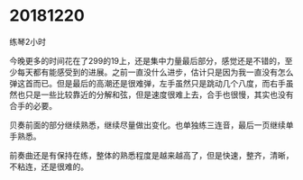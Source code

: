 # 20181220

练琴2小时

今晚更多的时间花在了299的19上，还是集中力量最后部分，感觉还是不错的，至少每天都有能感受到的进展。之前一直没什么进步，估计只是因为我一直没有怎么弹这首而已。但是最后的高潮还是很难弹，左手虽然只是跳动几个八度，而右手虽然也只是一些比较靠近的分解和弦，但是速度很难上去，合手也很慢，其实也没有合手的必要。

贝奏前面的部分继续熟悉，继续尽量做出变化。也单独练三连音，最后一页继续单手熟悉。

前奏曲还是有保持在练，整体的熟悉程度是越来越高了，但是快速，整齐，清晰，不粘连，还是很难的。
